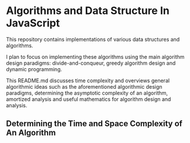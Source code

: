 # Algorithms and Data Structure In JavaScript

This repository contains implementations of various data structures
and algorithms. 



I plan to focus on implementing these algorithms using the main algorithm design paradigms:
divide-and-conqueur, greedy algorithm design and dynamic programming.

This README.md discusses time complexity and overviews general algorithmic ideas such as
the aforementioned algorithmic design paradigms, determining the asymptotic complexity of an
algorithm, amortized analysis and useful mathematics for algorithm design and analysis.

## Determining the Time and Space Complexity of An Algorithm
